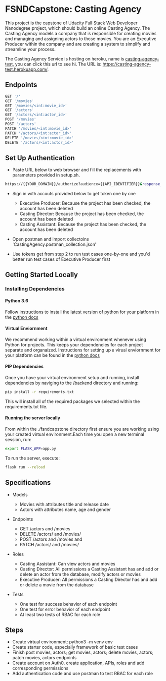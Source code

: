 # FSNDCapstone: Casting Agency

This project is the capstone of Udacity Full Stack Web Developer Nanodegree project, which should build an online Casting Agency. The Casting Agency models a company that is responsible for creating movies and managing and assigning actors to those movies. You are an Executive Producer within the company and are creating a system to simplify and streamline your process.

The Casting Agency Service is hosting on heroku, name is [casting-agency-test](https://casting-agency-test.herokuapp.com/), you can click this url to see hi. The URL is: https://casting-agency-test.herokuapp.com/.

## Endpoints

```bash
GET '/'
GET '/movies'
GET '/movies/<int:movie_id>'
GET '/actors'
GET '/actors/<int:actor_id>'
POST '/movies'
POST '/actors'
PATCH '/movies/<int:movie_id>'
PATCH '/actors/<int:actor_id>'
DELETE '/movies/<int:movie_id>'
DELETE '/actors/<int:actor_id>'
```

## Set Up Authentication

- Paste URL below to web browser and fill the replacements with parameters provided in setup.sh.

```bash
https://{{YOUR_DOMAIN}}/authorize?audience={{API_IDENTIFIER}}&response_type=token&client_id={{YOUR_CLIENT_ID}}&redirect_uri={{YOUR_CALLBACK_URI}}
```

- Sign in with accouts provided below to get token one by one
  - Executive Producer: Because the project has been checked, the account has been deleted
  - Casting Director: Because the project has been checked, the account has been deleted
  - Casting Assistant: Because the project has been checked, the account has been deleted

- Open postman and import collectoins 'CastingAgency.postman_collection.json'

- Use tokens get from step 2 to run test cases one-by-one and you'd better run test cases of Executive Producer first

## Getting Started Locally

### Installing Dependencies

#### Python 3.6

Follow instructions to install the latest version of python for your platform in the [python docs](https://docs.python.org/3/using/unix.html#getting-and-installing-the-latest-version-of-python)

#### Virtual Enviornment

We recommend working within a virtual environment whenever using Python for projects. This keeps your dependencies for each project separate and organaized. Instructions for setting up a virual enviornment for your platform can be found in the [python docs](https://packaging.python.org/guides/installing-using-pip-and-virtual-environments/)

#### PIP Dependencies

Once you have your virtual environment setup and running, install dependencies by naviging to the /backend directory and running:

```bash
pip install -r requirements.txt
```

This will install all of the required packages we selected within the requirements.txt file.

#### Running the server locally

From within the ./fsndcapstone directory first ensure you are working using your created virtual environment.Each time you open a new terminal session, run:

```bash
export FLASK_APP=app.py
```

To run the server, execute:

```bash
flask run --reload
```

## Specifications

- Models
  - Movies with attributes title and release date
  - Actors with attributes name, age and gender

- Endpoints
  - GET /actors and /movies
  - DELETE /actors/ and /movies/
  - POST /actors and /movies and
  - PATCH /actors/ and /movies/

- Roles
  - Casting Assistant: Can view actors and movies
  - Casting Director: All permissions a Casting Assistant has and add or delete an actor from the database, modify actors or movies
  - Executive Producer: All permissions a Casting Director has and add or delete a movie from the database

- Tests
  - One test for success behavior of each endpoint
  - One test for error behavior of each endpoint
  - At least two tests of RBAC for each role

## Steps

- Create virtual environment: python3 -m venv env
- Create starter code, especially framework of basic test cases
- Finish post movies, actors; get movies, actors; delete movies, actors; patch movies, actors endpoints
- Create account on Auth0, create application, APIs, roles and add corresponding permissions
- Add authentication code and use postman to test RBAC for each role
